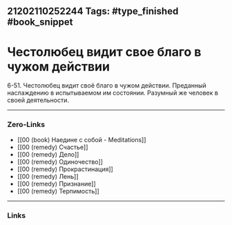 21202110252244
Tags: #type_finished #book_snippet 
---
# Честолюбец видит свое благо в чужом действии

 6-51. Честолюбец видит своё благо в чужом действии. Преданный наслаждению в испытываемом им состоянии. Разумный же человек в своей деятельности. 

---
### Zero-Links
 - [[00 (book) Наедине с собой - Meditations]]
 - [[00 (remedy) Счастье]]
 - [[00 (remedy) Дело]]
 - [[00 (remedy) Одиночество]]
 - [[00 (remedy) Прокрастинация]]
 - [[00 (remedy) Лень]]
 - [[00 (remedy) Признание]]
 - [[00 (remedy) Терпимость]]
---
### Links
